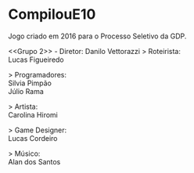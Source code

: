 # CompilouE10
Jogo criado em 2016 para o Processo Seletivo da GDP.

<<Grupo 2>> - Diretor: Danilo Vettorazzi
\> Roteirista:  
Lucas Figueiredo

\> Programadores:  
Silvia Pimpão  
Júlio Rama

\> Artista:  
Carolina Hiromi

\> Game Designer:  
Lucas Cordeiro

\> Músico:  
Alan dos Santos
